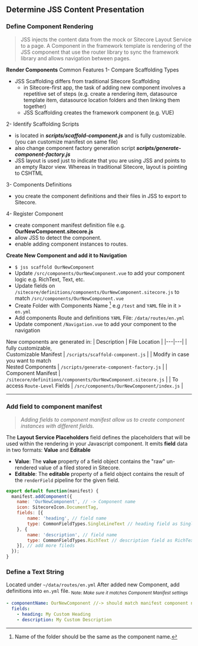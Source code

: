 ## Determine JSS Content Presentation
### Define Component Rendering
> JSS injects the content data from the mock or Sitecore Layout Service to a page. A Component in the framework template is rendering of the JSS component that use the router library to sync the framework library and allows navigation between pages.

**Render Components**
 Common Features
1- Compare Scaffolding Types
- JSS Scaffolding differs from traditional Sitecore Scaffolding
	- in Sitecore-first app, the task of adding new component involves a repetitive set of steps (e.g. create a rendering item, datasource template item, datasource location folders and then linking them together)
	- JSS Scaffolding creates the framework component (e.g. VUE)

2- Identify Scaffolding Scripts
- is located in _**scripts/scaffold-component.js**_ and is fully customizable. (you can customize manifest on same file)
- also change component factory generation script _**scripts/generate-component-factory.js**_
- JSS layout is used just to indicate that you are using JSS and points to an empty Razor view. Whereas in traditional Sitecore, layout is pointing to CSHTML

3- Components Definitions
- you create the component definitions and their files in JSS to export to Sitecore.

4- Register Component
- create component manifest definition file e.g. **OurNewComponent.sitecore.js**
- allow JSS to detect the component.
- enable adding component instances to routes.

**Create New Component and add it to Navigation**
- `$ jss scaffold OurNewComponent`
- Update `/src/components/OurNewComponent.vue` to add your component logic e.g. RichText, Text, etc.
- Update fields on `/sitecore/definitions/components/OurNewComponent.sitecore.js` to match `/src/components/OurNewComponent.vue`
- Create Folder with Components Name [^1] e.g `/test` and `YAML` file in it > `en.yml`
- Add components Route and definitions `YAML` File: `/data/routes/en.yml`
- Update component `/Navigation.vue` to add your component to the navigation

[^1]: Name of the folder should be the same as the component name.

New components are generated in:
| Description | File Location |
|---|---|
| fully customizable, <br>Customizable Manifest  | `/scripts/scaffold-component.js` |
| Modify in case you want to match <br>Nested Components | `/scripts/generate-component-factory.js` |
|  Component Manifest | `/sitecore/definitions/components/OurNewComponent.sitecore.js` |
| To access `Route-Level` Fields | `/src/components/OurNewComponent/index.js` |

---
### **Add field to component manifest**
> _Adding fields to component manifest allow us to create component instances with different fields._

The **Layout Service Placeholders** field defines the placeholders that will be used within the rendering in your Javascript component.
It emits **field** data in two formats: **Value** and **Editable**
- **Value**: 
The **value** property of a field object contains the "raw" un-rendered value of a filed stored in Sitecore.
- **Editable**:
The **editable** property of a field object contains the result of the `renderField` pipeline for the given field.
```javascript
export default function(manifest) {
  manifest.addComponent({
    name: 'OurNewComponent', // -> Component name
    icon: SitecoreIcon.DocumentTag,
    fields: [{ 
		name: 'heading', // field name
		type: CommonFieldTypes.SingleLineText // heading field as SingleLineText
	}, {
		name: 'description', // field name
		type: CommonFieldTypes.RichText // description field as RichText
	}], // add more fileds
  });
}
```
### **Define a Text String**
Located under `~/data/routes/en.yml`
After added new Component, add definitions into `en.yml` file. 
<sub>Note: _Make sure it matches Component Manifest settings_</sub>
```yaml
- componentName: OurNewComponent //-> should match manifest component name
  fields:
	- heading: My Custom Heading
	- description: My Custom Description
```

